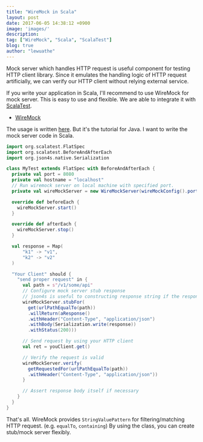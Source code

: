 ```yaml
---
title: "WireMock in Scala"
layout: post
date: 2017-06-05 14:38:12 +0900
image: 'images/'
description:
tag: ["WireMock", "Scala", "ScalaTest"]
blog: true
author: "lewuathe"
---
```


Mock server which handles HTTP request is useful component for testing HTTP client library.
Since it emulates the handling logic of HTTP request artificially, we can verify our HTTP client without
relying external service.

If you write your application in Scala, I'll recommend to use WireMock for mock server. This is easy to use and
flexible. We are able to integrate it with [ScalaTest](http://www.scalatest.org/).

* [WireMock](http://wiremock.org/)

The usage is written [here](http://wiremock.org/docs/getting-started/). But it's the tutorial for Java.
I want to write the mock server code in Scala.


```scala
import org.scalatest.FlatSpec
import org.scalatest.BeforeAndAfterEach
import org.json4s.native.Serialization

class MyTest extends FlatSpec with BeforeAndAfterEach {
  private val port = 8080
  private val hostname = "localhost"
  // Run wiremock server on local machine with specified port.
  private val wireMockServer = new WireMockServer(wireMockConfig().port(port))

  override def beforeEach {
    wireMockServer.start()
  }

  override def afterEach {
    wireMockServer.stop()
  }

  val response = Map(
      "k1" -> "v1",
      "k2" -> "v2"
  )

  "Your Client" should {
    "send proper request" in {
      val path = s"/v1/some/api"
      // Configure mock server stub response
      // json4s is useful to constructing response string if the response is JSON
      wireMockServer.stubFor(
        get(urlPathEqualTo(path))
        .willReturn(aResponse()
        .withHeader("Content-Type", "application/json")
        .withBody(Serialization.write(response))
        .withStatus(200)))

      // Send request by using your HTTP client
      val ret = youClient.get()

      // Verify the request is valid
      wireMockServer.verify(
        getRequestedFor(urlPathEqualTo(path))
        .withHeader("Content-Type", "application/json"))
      }

      // Assert response body itself if necessary
    }
  }
}
```

That's all. WireMock provides `StringValuePattern` for filtering/matching HTTP request. (e.g. `equalTo`, `containing`)
By using the class, you can create stub/mock server flexibly.
